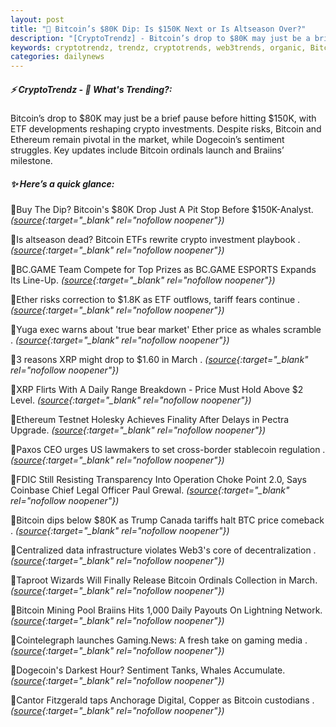 ```yaml
---
layout: post
title: "🌇 Bitcoin’s $80K Dip: Is $150K Next or Is Altseason Over?"
description: "[CryptoTrendz] - Bitcoin’s drop to $80K may just be a brief pause before hitting $150K, with ETF developments reshaping crypto investments. Despite risks, Bitcoin and Ethereum remain pivotal in the market, while Dogecoin’s sentiment struggles. Key updates include Bitcoin ordinals launch and Braiins’ milestone."
keywords: cryptotrendz, trendz, cryptotrends, web3trends, organic, Bitcoin, Canada, Digital, Mining, Trump, CEO, BTC, XRP, crypto, stablecoin
categories: dailynews
---
```


##### ⚡ CryptoTrendz - 📌 *What's Trending?:*

Bitcoin’s drop to $80K may just be a brief pause before hitting $150K, with ETF developments reshaping crypto investments. Despite risks, Bitcoin and Ethereum remain pivotal in the market, while Dogecoin’s sentiment struggles. Key updates include Bitcoin ordinals launch and Braiins’ milestone.

##### ✨ *Here’s a quick glance:*


🔹Buy The Dip? Bitcoin's $80K Drop Just A Pit Stop Before $150K-Analyst. *([source](https://s.avyag.com/koun){:target="_blank" rel="nofollow noopener"})*

🔹Is altseason dead? Bitcoin ETFs rewrite crypto investment playbook . *([source](https://s.avyag.com/0rg8){:target="_blank" rel="nofollow noopener"})*

🔹BC.GAME Team Compete for Top Prizes as BC.GAME ESPORTS Expands Its Line-Up. *([source](https://s.avyag.com/jnkt){:target="_blank" rel="nofollow noopener"})*

🔹Ether risks correction to $1.8K as ETF outflows, tariff fears continue . *([source](https://s.avyag.com/wde6){:target="_blank" rel="nofollow noopener"})*

🔹Yuga exec warns about 'true bear market' Ether price as whales scramble . *([source](https://s.avyag.com/xj9r){:target="_blank" rel="nofollow noopener"})*

🔹3 reasons XRP might drop to $1.60 in March . *([source](https://s.avyag.com/j3oy){:target="_blank" rel="nofollow noopener"})*

🔹XRP Flirts With A Daily Range Breakdown - Price Must Hold Above $2 Level. *([source](https://s.avyag.com/tq30){:target="_blank" rel="nofollow noopener"})*

🔹Ethereum Testnet Holesky Achieves Finality After Delays in Pectra Upgrade. *([source](https://s.avyag.com/c8hy){:target="_blank" rel="nofollow noopener"})*

🔹Paxos CEO urges US lawmakers to set cross-border stablecoin regulation . *([source](https://s.avyag.com/i9k6){:target="_blank" rel="nofollow noopener"})*

🔹FDIC Still Resisting Transparency Into Operation Choke Point 2.0, Says Coinbase Chief Legal Officer Paul Grewal. *([source](https://s.avyag.com/xbg8){:target="_blank" rel="nofollow noopener"})*

🔹Bitcoin dips below $80K as Trump Canada tariffs halt BTC price comeback . *([source](https://s.avyag.com/gp5q){:target="_blank" rel="nofollow noopener"})*

🔹Centralized data infrastructure violates Web3's core of decentralization . *([source](https://s.avyag.com/xp31){:target="_blank" rel="nofollow noopener"})*

🔹Taproot Wizards Will Finally Release Bitcoin Ordinals Collection in March. *([source](https://s.avyag.com/3erq){:target="_blank" rel="nofollow noopener"})*

🔹Bitcoin Mining Pool Braiins Hits 1,000 Daily Payouts On Lightning Network. *([source](https://s.avyag.com/hn32){:target="_blank" rel="nofollow noopener"})*

🔹Cointelegraph launches Gaming.News: A fresh take on gaming media . *([source](https://s.avyag.com/gxmd){:target="_blank" rel="nofollow noopener"})*

🔹Dogecoin's Darkest Hour? Sentiment Tanks, Whales Accumulate. *([source](https://s.avyag.com/ozug){:target="_blank" rel="nofollow noopener"})*

🔹Cantor Fitzgerald taps Anchorage Digital, Copper as Bitcoin custodians . *([source](https://s.avyag.com/0qgh){:target="_blank" rel="nofollow noopener"})*
